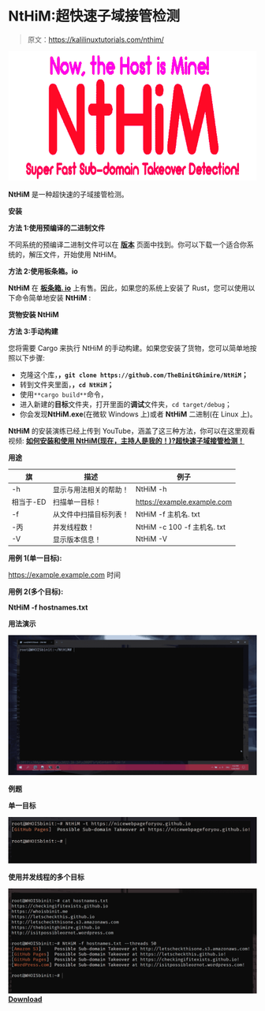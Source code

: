 # NtHiM:超快速子域接管检测

> 原文：<https://kalilinuxtutorials.com/nthim/>

[![NtHiM : Super Fast Sub-domain Takeover Detection](img/2578c4611de58aedae510fb8d34ccb8f.png "NtHiM : Super Fast Sub-domain Takeover Detection")](https://1.bp.blogspot.com/-5R-y9_8LRaE/YHdDUxT8qSI/AAAAAAAAIuA/Y0vZwO9B5Qg-TPVnqo_oHwgT-h2TGYqIgCLcBGAsYHQ/s728/NtHiM%25281%2529.png)

**NtHiM** 是一种超快速的子域接管检测。

**安装**

**方法 1:使用预编译的二进制文件**

不同系统的预编译二进制文件可以在 [**版本**](https://github.com/TheBinitGhimire/NtHiM/releases) 页面中找到。你可以下载一个适合你系统的，解压文件，开始使用 NtHiM。

**方法 2:使用板条箱。io**

**NtHiM** 在 **[板条箱. io](https://crates.io/crates/NtHiM)** 上有售。因此，如果您的系统上安装了 Rust，您可以使用以下命令简单地安装 **NtHiM** :

**货物安装 NtHiM**

**方法 3:手动构建**

您将需要 Cargo 来执行 NtHiM 的手动构建。如果您安装了货物，您可以简单地按照以下步骤:

*   克隆这个库，**，`git clone https://github.com/TheBinitGhimire/NtHiM`；**
*   转到文件夹里面，**，`cd NtHiM`；**
*   使用`**cargo build**`命令，
*   进入新建的**目标**文件夹，打开里面的**调试**文件夹，`cd target/debug`；
*   你会发现**NtHiM.exe**(在微软 Windows 上)或者 **NtHiM** 二进制(在 Linux 上)。

**NtHiM** 的安装演练已经上传到 YouTube，涵盖了这三种方法，你可以在这里观看视频: **[如何安装和使用 NtHiM(现在，主持人是我的！)?超快速子域接管检测！](https://youtu.be/CUTbqFhRjwY)**

**用途**

| 旗 | 描述 | 例子 |
| --- | --- | --- |
| -h | 显示与用法相关的帮助！ | NtHiM -h |
| 相当于-ED | 扫描单一目标！ | https://example.example.com |
| -f | 从文件中扫描目标列表！ | NtHiM -f 主机名. txt |
| -丙 | 并发线程数！ | NtHiM -c 100 -f 主机名. txt |
| -V | 显示版本信息！ | NtHiM -V |

**用例 1(单一目标):**

https://example.example.com 时间

**用例 2(多个目标):**

**NtHiM -f hostnames.txt**

**用法演示**

![](img/3242febb7b981997f62659bc791f5c26.png)

**例题**

**单一目标**

![](img/4b824e4dfaf9c501aa7caf286ecbd0f5.png)

**使用并发线程的多个目标**

![](img/579db81b270055fea5f71f0a18ad0bbd.png)[**Download**](https://github.com/TheBinitGhimire/NtHiM)